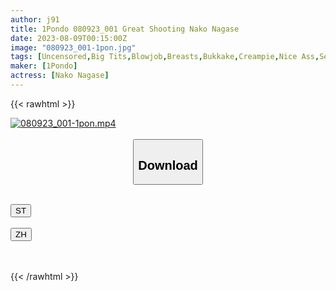 ```yaml
---
author: j91
title: 1Pondo 080923_001 Great Shooting Nako Nagase
date: 2023-08-09T00:15:00Z
image: "080923_001-1pon.jpg"
tags: [Uncensored,Big Tits,Blowjob,Breasts,Bukkake,Creampie,Nice Ass,Sexy Legs,Shaved,Slender ]
maker: [1Pondo]
actress: [Nako Nagase]
---
```



{{< rawhtml >}}

<div class="video" data-videoid="1pxk79jzkWI1gz">
    <a href="javascript:;">
        <img src="https://my.j91.asia/posts/080923_001-1pon/080923_001-1pon.jpg" width="WIDTH" height="HEIGHT" alt="080923_001-1pon.mp4" loading="lazy">
    </a>
</div>

<script type="text/javascript" src="https://j91.asia/asset/on-demand-st.js"></script>

<br>
  <link rel="stylesheet" href="https://j91.asia/asset/bs5.css">
  
  <center>
  <button class="btn btn-primary" type="button" data-bs-toggle="collapse" data-bs-target=".multi-collapse" aria-expanded="false" aria-controls="multiCollapseExample1 multiCollapseExample2"><h2>Download</h2></button></center>
</p>
<div class="row">
  <div class="col">
    <div class="collapse multi-collapse" id="multiCollapseExample1">
      <div class="card card-body">
	      	      <br>
<div class="buttons">  
<a href="https://streamtape.to/v/1pxk79jzkWI1gz"><button class="btn-hover color-3"><i class="fa fa-download"></i> ST</button></a></div>
    </div>
  </div>
</div>
  <div class="col">
    <div class="collapse multi-collapse" id="multiCollapseExample2">
      <div class="card card-body">
	      <br>
<div class="buttons">
    <a href="https://lylxan.com/jk3rhqnbjezb"><button class="btn-hover color-9"><i class="fa fa-download"></i> ZH</button></a></div>
<br><br>
      </div>
    </div>
  </div>
</div>

{{< /rawhtml >}}